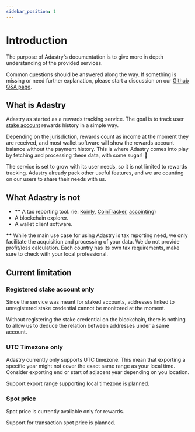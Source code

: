 ```yaml
---
sidebar_position: 1
---
```


# Introduction

The purpose of Adastry's documentation is to give more in depth understanding of the provided services.

Common questions should be answered along the way. If something is missing or need further explanation,
please start a discussion on our
[Github Q&A page](https://github.com/PaskLab/adastry-ui/discussions/categories/q-a).

## What is Adastry

Adastry as started as a rewards tracking service.
The goal is to track user [stake account](/learn/docs/definitions#account) rewards history in a simple way.

Depending on the jurisdiction, rewards count as income at the moment they are received, and most wallet
software will show the rewards account balance without the payment history. This is where Adastry comes
into play by fetching and processing these data, with some sugar! 🍰

The service is set to grow with its user needs, so it is not limited to rewards tracking. Adastry already
pack other useful features, and we are counting on our users to share their needs with us.

## What Adastry is not

- __**__ A tax reporting tool. (ie: [Koinly](https://koinly.io/), [CoinTracker](https://www.cointracker.io/),
[accointing](https://www.accointing.com/))
- A blockchain explorer.
- A wallet client software.

__**__ While the main use case for using Adastry is tax reporting need, we only facilitate the acquisition and
processing of your data. We do not provide profit/loss calculation. Each country has its own tax requirements,
make sure to check with your local professional.

## Current limitation

### Registered stake account only

Since the service was meant for staked accounts, addresses linked to unregistered stake credential cannot
be monitored at the moment.

Without registering the stake credential on the blockchain, there is nothing to allow us to deduce the relation
between addresses under a same account.

### UTC Timezone only

Adastry currently only supports UTC timezone. This mean that exporting a specific year might not cover the exact
same range as your local time. Consider exporting end or start of adjacent year depending on you location.

Support export range supporting local timezone is planned.

### Spot price

Spot price is currently available only for rewards.

Support for transaction spot price is planned.


